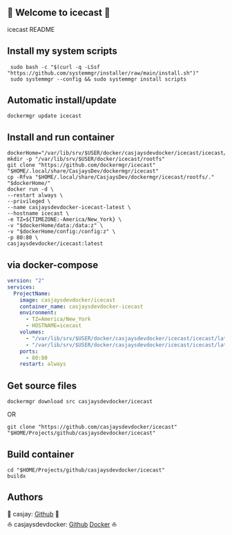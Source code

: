 ## 👋 Welcome to icecast 🚀  

icecast README  
  
  
## Install my system scripts  

```shell
 sudo bash -c "$(curl -q -LSsf "https://github.com/systemmgr/installer/raw/main/install.sh")"
 sudo systemmgr --config && sudo systemmgr install scripts  
```
  
## Automatic install/update  
  
```shell
dockermgr update icecast
```
  
## Install and run container
  
```shell
dockerHome="/var/lib/srv/$USER/docker/casjaysdevdocker/icecast/icecast/latest/rootfs"
mkdir -p "/var/lib/srv/$USER/docker/icecast/rootfs"
git clone "https://github.com/dockermgr/icecast" "$HOME/.local/share/CasjaysDev/dockermgr/icecast"
cp -Rfva "$HOME/.local/share/CasjaysDev/dockermgr/icecast/rootfs/." "$dockerHome/"
docker run -d \
--restart always \
--privileged \
--name casjaysdevdocker-icecast-latest \
--hostname icecast \
-e TZ=${TIMEZONE:-America/New_York} \
-v "$dockerHome/data:/data:z" \
-v "$dockerHome/config:/config:z" \
-p 80:80 \
casjaysdevdocker/icecast:latest
```
  
## via docker-compose  
  
```yaml
version: "2"
services:
  ProjectName:
    image: casjaysdevdocker/icecast
    container_name: casjaysdevdocker-icecast
    environment:
      - TZ=America/New_York
      - HOSTNAME=icecast
    volumes:
      - "/var/lib/srv/$USER/docker/casjaysdevdocker/icecast/icecast/latest/rootfs/data:/data:z"
      - "/var/lib/srv/$USER/docker/casjaysdevdocker/icecast/icecast/latest/rootfs/config:/config:z"
    ports:
      - 80:80
    restart: always
```
  
## Get source files  
  
```shell
dockermgr download src casjaysdevdocker/icecast
```
  
OR
  
```shell
git clone "https://github.com/casjaysdevdocker/icecast" "$HOME/Projects/github/casjaysdevdocker/icecast"
```
  
## Build container  
  
```shell
cd "$HOME/Projects/github/casjaysdevdocker/icecast"
buildx 
```
  
## Authors  
  
🤖 casjay: [Github](https://github.com/casjay) 🤖  
⛵ casjaysdevdocker: [Github](https://github.com/casjaysdevdocker) [Docker](https://hub.docker.com/u/casjaysdevdocker) ⛵  
